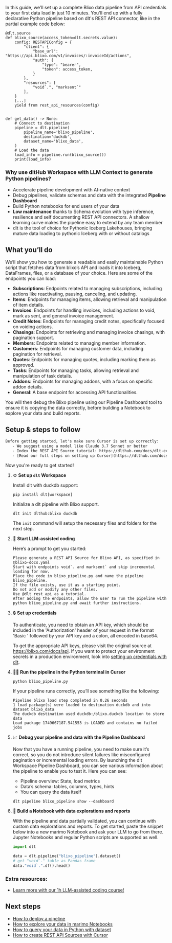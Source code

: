 In this guide, we'll set up a complete Blixo data pipeline from API credentials to your first data load in just 10 minutes. You'll end up with a fully declarative Python pipeline based on dlt's REST API connector, like in the partial example code below:

```python-outcome
@dlt.source
def blixo_source(access_token=dlt.secrets.value):
    config: RESTAPIConfig = {
        "client": {
            "base_url": "https://api.blixo.com/v1/invoices/:invoiceId/actions",
            "auth": {
                "type": "bearer",
                "token": access_token,
            }
        },
        "resources": [
            "void`.", "marksent`"
        ],
    }
    [...]
    yield from rest_api_resources(config)


def get_data() -> None:
    # Connect to destination
    pipeline = dlt.pipeline(
        pipeline_name='blixo_pipeline',
        destination='duckdb',
        dataset_name='blixo_data', 
    )
    # Load the data
    load_info = pipeline.run(blixo_source())
    print(load_info) 
```

### Why use dltHub Workspace with LLM Context to generate Python pipelines?

- Accelerate pipeline development with AI-native context
- Debug pipelines, validate schemas and data with the integrated **Pipeline Dashboard**
- Build Python notebooks for end users of your data
- **Low maintenance** thanks to Schema evolution with type inference, resilience and self documenting REST API connectors. A shallow learning curve makes the pipeline easy to extend by any team member
- dlt is the tool of choice for Pythonic Iceberg Lakehouses, bringing mature data loading to pythonic Iceberg with or without catalogs

## What you’ll do

We’ll show you how to generate a readable and easily maintainable Python script that fetches data from blixo’s API and loads it into Iceberg, DataFrames, files, or a database of your choice. Here are some of the endpoints you can load:

- **Subscriptions**: Endpoints related to managing subscriptions, including actions like reactivating, pausing, canceling, and updating.
- **Items**: Endpoints for managing items, allowing retrieval and manipulation of item details.
- **Invoices**: Endpoints for handling invoices, including actions to void, mark as sent, and general invoice management.
- **Credit Notes**: Endpoints for managing credit notes, specifically focused on voiding actions.
- **Chasings**: Endpoints for retrieving and managing invoice chasings, with pagination support.
- **Members**: Endpoints related to managing member information.
- **Customers**: Endpoints for managing customer data, including pagination for retrieval.
- **Quotes**: Endpoints for managing quotes, including marking them as approved.
- **Tasks**: Endpoints for managing tasks, allowing retrieval and manipulation of task details.
- **Addons**: Endpoints for managing addons, with a focus on specific addon details.
- **General**: A base endpoint for accessing API functionalities.

You will then debug the Blixo pipeline using our Pipeline Dashboard tool to ensure it is copying the data correctly, before building a Notebook to explore your data and build reports.

## Setup & steps to follow

```default
Before getting started, let's make sure Cursor is set up correctly:
   - We suggest using a model like Claude 3.7 Sonnet or better
   - Index the REST API Source tutorial: https://dlthub.com/docs/dlt-ecosystem/verified-sources/rest_api/ and add it to context as **@dlt rest api**
   - [Read our full steps on setting up Cursor](https://dlthub.com/docs/dlt-ecosystem/llm-tooling/cursor-restapi#23-configuring-cursor-with-documentation)
```

Now you're ready to get started!

1. ⚙️ **Set up `dlt` Workspace**
    
    Install dlt with duckdb support:
    ```shell
    pip install dlt[workspace]
    ```

    Initialize a dlt pipeline with Blixo support.
    ```shell
    dlt init dlthub:blixo duckdb
    ```

    The `init` command will setup the necessary files and folders for the next step.
    
2. 🤠 **Start LLM-assisted coding**
    
    Here’s a prompt to get you started:
    
    ```prompt
    Please generate a REST API Source for Blixo API, as specified in @blixo-docs.yaml 
    Start with endpoints void`. and marksent` and skip incremental loading for now. 
    Place the code in blixo_pipeline.py and name the pipeline blixo_pipeline. 
    If the file exists, use it as a starting point. 
    Do not add or modify any other files. 
    Use @dlt rest api as a tutorial. 
    After adding the endpoints, allow the user to run the pipeline with python blixo_pipeline.py and await further instructions.
    ```

    
3. 🔒 **Set up credentials** 
    
    To authenticate, you need to obtain an API key, which should be included in the 'Authorization' header of your request in the format 'Basic ' followed by your API key and a colon, all encoded in base64.
    
    To get the appropriate API keys, please visit the original source at https://blixo.com/docs/api.
    If you want to protect your environment secrets in a production environment, look into [setting up credentials with dlt](https://dlthub.com/docs/walkthroughs/add_credentials).
    
4. 🏃‍♀️ **Run the pipeline in the Python terminal in Cursor**
    
    ```shell
    python blixo_pipeline.py
    ```
    
    If your pipeline runs correctly, you’ll see something like the following:
    
    ```shell
    Pipeline blixo load step completed in 0.26 seconds
    1 load package(s) were loaded to destination duckdb and into dataset blixo_data
    The duckdb destination used duckdb:/blixo.duckdb location to store data
    Load package 1749667187.541553 is LOADED and contains no failed jobs
    ```
    
5. 📈 **Debug your pipeline and data with the Pipeline Dashboard**

    Now that you have a running pipeline, you need to make sure it’s correct, so you do not introduce silent failures like misconfigured pagination or incremental loading errors. By launching the dlt Workspace Pipeline Dashboard, you can see various information about the pipeline to enable you to test it. Here you can see:
    - Pipeline overview: State, load metrics
    - Data’s schema: tables, columns, types, hints
    - You can query the data itself
    
    ```shell
    dlt pipeline blixo_pipeline show --dashboard
    ```
    
6. 🐍 **Build a Notebook with data explorations and reports**

    With the pipeline and data partially validated, you can continue with custom data explorations and reports. To get started, paste the snippet below into a new marimo Notebook and ask your LLM to go from there. Jupyter Notebooks and regular Python scripts are supported as well.

    
    ```python
    import dlt

   data = dlt.pipeline("blixo_pipeline").dataset()
   # get "void`." table as Pandas frame
   data."void`.".df().head()
    ```

### Extra resources:

- [Learn more with our 1h LLM-assisted coding course!](https://www.youtube.com/watch?v=GGid70rnJuM)

## Next steps

- [How to deploy a pipeline](https://dlthub.com/docs/walkthroughs/deploy-a-pipeline)
- [How to explore your data in marimo Notebooks](https://dlthub.com/docs/general-usage/dataset-access/marimo)
- [How to query your data in Python with dataset](https://dlthub.com/docs/general-usage/dataset-access/dataset)
- [How to create REST API Sources with Cursor](https://dlthub.com/docs/dlt-ecosystem/llm-tooling/cursor-restapi)